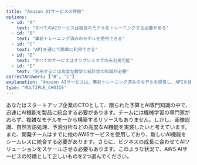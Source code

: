 ```yaml
---
title: "Amazon AIサービスの特徴"
options:
  - id: "A"
    text: "すべてのAIサービスは独自のモデルをトレーニングする必要がある"
  - id: "B"
    text: "事前トレーニング済みのモデルを使用できる"
  - id: "C"
    text: "APIを通じて簡単に利用できる"
  - id: "D"
    text: "すべてのサービスはオンプレミスでのみ利用可能"
  - id: "E"
    text: "利用するには高度な数学と統計学の知識が必要"
correctAnswers: ["B", "C"]
explanation: "Amazon AIサービスは、事前トレーニング済みのモデルを提供し、APIを通じて簡単に利用できるという特徴があります。独自のモデルをトレーニングする必要はなく、クラウド上で利用可能です。また、高度な数学や統計学の知識がなくても利用できるように設計されています。"
type: "MULTIPLE_CHOICE"
---
```


あなたはスタートアップ企業のCTOとして、限られた予算とAI専門知識の中で、迅速にAI機能を製品に統合する必要があります。チームには機械学習の専門家がおらず、複雑なモデルを一から構築するリソースもありません。しかし、画像認識、自然言語処理、予測分析などの高度なAI機能を実装したいと考えています。また、開発チームはすでに他のAWSサービスを使用しており、新しいAI機能をシームレスに統合する必要があります。さらに、ビジネスの成長に合わせてAIソリューションをスケールさせる必要もあります。このような状況で、AWS AIサービスの特徴として正しいものを2つ選んでください。